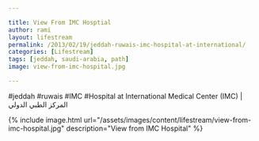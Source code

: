 ```yaml
---

title: View From IMC Hosptial
author: rami
layout: lifestream 
permalink: /2013/02/19/jeddah-ruwais-imc-hospital-at-international/
categories: [Lifestream]
tags: [jeddah, saudi-arabia, path] 
image: view-from-imc-hospital.jpg

---
```


#jeddah #ruwais #IMC #Hospital at International Medical Center (IMC) | المركز الطبي الدولي 

{% include image.html url="/assets/images/content/lifestream/view-from-imc-hospital.jpg" description="View from IMC Hospital" %}


